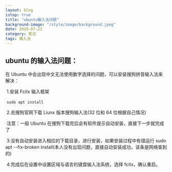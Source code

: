 ```yaml
---
layout: blog
istop: true
title: "ubuntu输入法问题"
background-image: "/style/image/background.jpeg"
date: 2019-07-22
category: 笔记
tags: 输入法
---
```


## ubuntu 的输入法问题：

在 Ubuntu 中会出现中文无法使用数字选择的问题，可以安装搜狗拼音输入法来解决：

​ 1.安装 Fcitx 输入框架

​ `sudo apt install`

​ 2.去搜狗官网下载 Liunx 版本搜狗输入法(32 位和 64 位根据自己情况)

​ 注意：一般 Ubuntu 在搜狗下载完后会有软件提示自动安装，直接下一步就完成了

​ 3.没有自动安装进入相应的下载目录，进行安装，如果安装过程中有错运行 sudo apt --fix-broken install(本人没有出现问题，直接自动安装成功，该条是网络查到的)

​ 4.完成后在设置中设置区域与语言的键盘输入法系统，选择 fcitx，确认重启。
